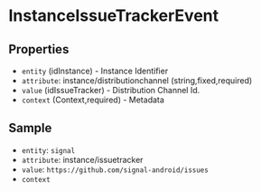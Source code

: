 # InstanceIssueTrackerEvent

## Properties

 - `entity` (idInstance) - Instance Identifier
 - `attribute`: instance/distributionchannel (string,fixed,required)
 - `value` (idIssueTracker) - Distribution Channel Id.
 - `context` (Context,required) - Metadata

## Sample

- `entity`: `signal`
- `attribute`: instance/issuetracker
- `value`: `https://github.com/signal-android/issues`
- `context`
